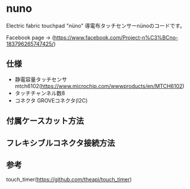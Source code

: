 # nuno
Electric fabric touchpad "nüno"
導電布タッチセンサーnünoのコードです。

Facebook page -> (https://www.facebook.com/Project-n%C3%BCno-183796265747425/)

## 仕様 ##
* 静電容量タッチセンサ　mtch6102(https://www.microchip.com/wwwproducts/en/MTCH6102)
* タッチチャンネル数8
* コネクタ GROVEコネクタ(I2C)


## 付属ケースカット方法 ##


## フレキシブルコネクタ接続方法 ##

## 参考 ##
touch_timer(https://github.com/theapi/touch_timer)
